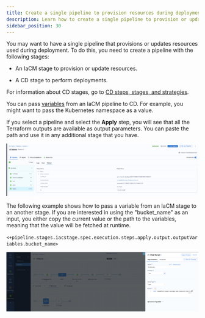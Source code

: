 ```yaml
---
title: Create a single pipeline to provision resources during deployment
description: Learn how to create a single pipeline to provision or update resources used during deployment.
sidebar_position: 30
---
```


You may want to have a single pipeline that provisions or updates resources used during deployment. To do this, you need to create a pipeline with the following stages:

*  An IaCM stage to provision or update resources.

* A CD stage to perform deployments.

For information about CD stages, go to [CD steps, stages, and strategies](/docs/continuous-delivery/x-platform-cd-features/executions/stages-steps-strategies.md).

You can pass [variables](/docs/platform/12_Variables-and-Expressions/add-a-variable.md) from an IaCM pipeline to CD. For example, you might want to pass the Kubernetes namespace as a value. 

If you select a pipeline and select the **Apply** step, you will see that all the Terraform outputs are available as output parameters. You can paste the path and use it in any additional stage that you have.

![Output](./static/output.png)

The following example shows how to pass a variable from an IaCM stage to an another stage. If you are interested in using the "bucket_name" as an input, you either copy the current value or the path to the variables, meaning that the value will be fetched at runtime.

`<+pipeline.stages.iacstage.spec.execution.steps.apply.output.outputVariables.bucket_name>`

![Example of how to pass a variable](./static/shell-script.png)